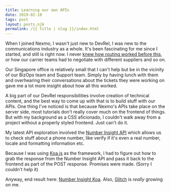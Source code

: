```yaml
---
title: Learning our own APIs
date: 2019-02-10
tags: post
layout: posts.njk
permalink: /{{ title | slug }}/index.html
---
```

When I joined Nexmo, I wasn't just new to DevRel, I was new to the communications industry as a whole. It's been fascinating for me since I started, and still is right now. I never [knew how routing worked before this](/i-did-support-and-i-liked-it/), or how our carrier teams had to negotiate with different suppliers and so on.

Our Singapore office is relatively small that I can't help but be in the vicinity of our BizOps team and Support team. Simply by having lunch with them and overhearing their conversations about the tickets they were working on gave me a lot more insight about how all this worked.

A big part of our DevRel responsibilities involve creation of technical content, and the best way to come up with that is to build stuff with our APIs. One thing I've noticed is that because Nexmo's APIs take place on the server side, most tutorials don't really cover much on the frontend of things. But with my background as a CSS aficionado, I couldn't walk away from a project without a properly styled frontend. Just can't do it.

My latest API exploration involved the [Number Insight API](https://developer.nexmo.com/number-insight/overview) which allows us to check stuff about a phone number, like verify if it's even a real number, locale and formatting information etc. 

Because I was using [Koa.js](https://koajs.com/) as the framework, I had to figure out how to grab the response from the Number Insight API and pass it back to the frontend as part of the POST response. Promises were made. (Sorry I couldn't help it)

Anyway, end result here: [Number Insight Koa](https://glitch.com/~number-insight-koa). Also, [Glitch](https://glitch.com) is *really* growing on me.